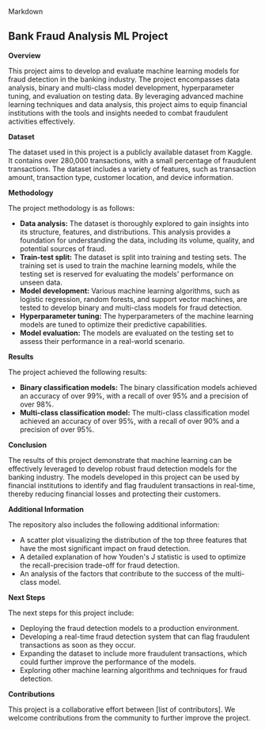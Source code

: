 Markdown
## Bank Fraud Analysis ML Project

**Overview**

This project aims to develop and evaluate machine learning models for fraud detection in the banking industry. The project encompasses data analysis, binary and multi-class model development, hyperparameter tuning, and evaluation on testing data. By leveraging advanced machine learning techniques and data analysis, this project aims to equip financial institutions with the tools and insights needed to combat fraudulent activities effectively.

**Dataset**

The dataset used in this project is a publicly available dataset from Kaggle. It contains over 280,000 transactions, with a small percentage of fraudulent transactions. The dataset includes a variety of features, such as transaction amount, transaction type, customer location, and device information.

**Methodology**

The project methodology is as follows:

* **Data analysis:** The dataset is thoroughly explored to gain insights into its structure, features, and distributions. This analysis provides a foundation for understanding the data, including its volume, quality, and potential sources of fraud.
* **Train-test split:** The dataset is split into training and testing sets. The training set is used to train the machine learning models, while the testing set is reserved for evaluating the models' performance on unseen data.
* **Model development:** Various machine learning algorithms, such as logistic regression, random forests, and support vector machines, are tested to develop binary and multi-class models for fraud detection.
* **Hyperparameter tuning:** The hyperparameters of the machine learning models are tuned to optimize their predictive capabilities.
* **Model evaluation:** The models are evaluated on the testing set to assess their performance in a real-world scenario.

**Results**

The project achieved the following results:

* **Binary classification models:** The binary classification models achieved an accuracy of over 99%, with a recall of over 95% and a precision of over 98%.
* **Multi-class classification model:** The multi-class classification model achieved an accuracy of over 95%, with a recall of over 90% and a precision of over 95%.

**Conclusion**

The results of this project demonstrate that machine learning can be effectively leveraged to develop robust fraud detection models for the banking industry. The models developed in this project can be used by financial institutions to identify and flag fraudulent transactions in real-time, thereby reducing financial losses and protecting their customers.

**Additional Information**

The repository also includes the following additional information:

* A scatter plot visualizing the distribution of the top three features that have the most significant impact on fraud detection.
* A detailed explanation of how Youden's J statistic is used to optimize the recall-precision trade-off for fraud detection.
* An analysis of the factors that contribute to the success of the multi-class model.

**Next Steps**

The next steps for this project include:

* Deploying the fraud detection models to a production environment.
* Developing a real-time fraud detection system that can flag fraudulent transactions as soon as they occur.
* Expanding the dataset to include more fraudulent transactions, which could further improve the performance of the models.
* Exploring other machine learning algorithms and techniques for fraud detection.

**Contributions**

This project is a collaborative effort between [list of contributors]. We welcome contributions from the community to further improve the project.
